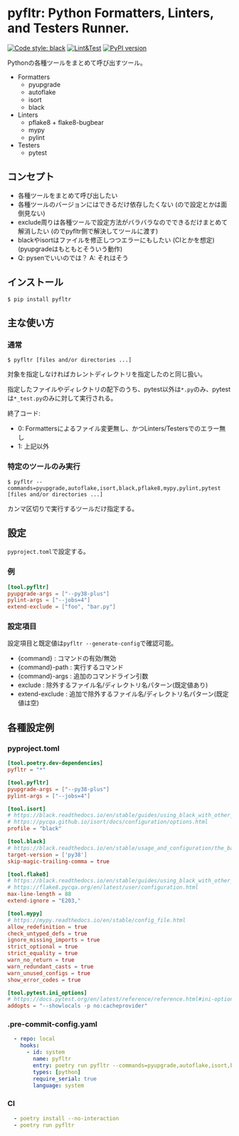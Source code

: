 # pyfltr: Python Formatters, Linters, and Testers Runner.

[![Code style: black](https://img.shields.io/badge/code%20style-black-000000.svg)](https://github.com/psf/black)
[![Lint&Test](https://github.com/ak110/pyfltr/actions/workflows/python-app.yml/badge.svg)](https://github.com/ak110/pyfltr/actions/workflows/python-app.yml)
[![PyPI version](https://badge.fury.io/py/pyfltr.svg)](https://badge.fury.io/py/pyfltr)

Pythonの各種ツールをまとめて呼び出すツール。

- Formatters
    - pyupgrade
    - autoflake
    - isort
    - black
- Linters
    - pflake8 + flake8-bugbear
    - mypy
    - pylint
- Testers
    - pytest

## コンセプト

- 各種ツールをまとめて呼び出したい
- 各種ツールのバージョンにはできるだけ依存したくない (ので設定とかは面倒見ない)
- exclude周りは各種ツールで設定方法がバラバラなのでできるだけまとめて解消したい (のでpyfltr側で解決してツールに渡す)
- blackやisortはファイルを修正しつつエラーにもしたい (CIとかを想定) (pyupgradeはもともとそういう動作)
- Q: pysenでいいのでは？ A: それはそう

## インストール

```shell
$ pip install pyfltr
```

## 主な使い方

### 通常

```shell
$ pyfltr [files and/or directories ...]
```

対象を指定しなければカレントディレクトリを指定したのと同じ扱い。

指定したファイルやディレクトリの配下のうち、pytest以外は`*.py`のみ、pytestは`*_test.py`のみに対して実行される。

終了コード:

- 0: Formattersによるファイル変更無し、かつLinters/Testersでのエラー無し
- 1: 上記以外

### 特定のツールのみ実行

```shell
$ pyfltr --commands=pyupgrade,autoflake,isort,black,pflake8,mypy,pylint,pytest [files and/or directories ...]
```

カンマ区切りで実行するツールだけ指定する。

## 設定

`pyproject.toml`で設定する。

### 例

```toml
[tool.pyfltr]
pyupgrade-args = ["--py38-plus"]
pylint-args = ["--jobs=4"]
extend-exclude = ["foo", "bar.py"]
```

### 設定項目

設定項目と既定値は`pyfltr --generate-config`で確認可能。

- {command} : コマンドの有効/無効
- {command}-path : 実行するコマンド
- {command}-args : 追加のコマンドライン引数
- exclude : 除外するファイル名/ディレクトリ名パターン(既定値あり)
- extend-exclude : 追加で除外するファイル名/ディレクトリ名パターン(既定値は空)

## 各種設定例

### pyproject.toml

```toml
[tool.poetry.dev-dependencies]
pyfltr = "*"

[tool.pyfltr]
pyupgrade-args = ["--py38-plus"]
pylint-args = ["--jobs=4"]

[tool.isort]
# https://black.readthedocs.io/en/stable/guides/using_black_with_other_tools.html#isort
# https://pycqa.github.io/isort/docs/configuration/options.html
profile = "black"

[tool.black]
# https://black.readthedocs.io/en/stable/usage_and_configuration/the_basics.html
target-version = ['py38']
skip-magic-trailing-comma = true

[tool.flake8]
# https://black.readthedocs.io/en/stable/guides/using_black_with_other_tools.html#flake8
# https://flake8.pycqa.org/en/latest/user/configuration.html
max-line-length = 88
extend-ignore = "E203,"

[tool.mypy]
# https://mypy.readthedocs.io/en/stable/config_file.html
allow_redefinition = true
check_untyped_defs = true
ignore_missing_imports = true
strict_optional = true
strict_equality = true
warn_no_return = true
warn_redundant_casts = true
warn_unused_configs = true
show_error_codes = true

[tool.pytest.ini_options]
# https://docs.pytest.org/en/latest/reference/reference.html#ini-options-ref
addopts = "--showlocals -p no:cacheprovider"
```

### .pre-commit-config.yaml

```yaml
  - repo: local
    hooks:
      - id: system
        name: pyfltr
        entry: poetry run pyfltr --commands=pyupgrade,autoflake,isort,black,pflake8
        types: [python]
        require_serial: true
        language: system
```

### CI

```yaml
  - poetry install --no-interaction
  - poetry run pyfltr
```
